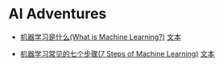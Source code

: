 # AI Adventures

* [机器学习是什么(What is Machine Learning?)](https://www.bilibili.com/video/av24067869)
[文本](https://cloud.tencent.com/developer/news/218562)

* [机器学习常见的七个步骤(7 Steps of Machine Learning)](https://www.bilibili.com/video/av23862602)
[文本](https://cloud.tencent.com/developer/news/220760)
